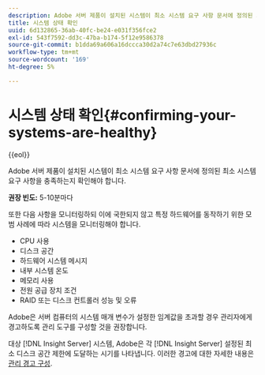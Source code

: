 ```yaml
---
description: Adobe 서버 제품이 설치된 시스템이 최소 시스템 요구 사항 문서에 정의된 최소 시스템 요구 사항을 충족하는지 확인해야 합니다.
title: 시스템 상태 확인
uuid: 6d132865-36ab-40fc-be24-e031f356fce2
exl-id: 543f7592-dd3c-47ba-b174-5f12e9586378
source-git-commit: b1dda69a606a16dccca30d2a74c7e63dbd27936c
workflow-type: tm+mt
source-wordcount: '169'
ht-degree: 5%

---
```


# 시스템 상태 확인{#confirming-your-systems-are-healthy}

{{eol}}

Adobe 서버 제품이 설치된 시스템이 최소 시스템 요구 사항 문서에 정의된 최소 시스템 요구 사항을 충족하는지 확인해야 합니다.

**권장 빈도:** 5-10분마다

또한 다음 사항을 모니터링하되 이에 국한되지 않고 특정 하드웨어를 동작하기 위한 모범 사례에 따라 시스템을 모니터링해야 합니다.

* CPU 사용
* 디스크 공간
* 하드웨어 시스템 메시지
* 내부 시스템 온도
* 메모리 사용
* 전원 공급 장치 조건
* RAID 또는 디스크 컨트롤러 성능 및 오류

Adobe은 서버 컴퓨터의 시스템 매개 변수가 설정한 임계값을 초과할 경우 관리자에게 경고하도록 관리 도구를 구성할 것을 권장합니다.

대상 [!DNL Insight Server] 시스템, Adobe은 각 [!DNL Insight Server] 설정된 최소 디스크 공간 제한에 도달하는 시기를 나타냅니다. 이러한 경고에 대한 자세한 내용은 [관리 경고 구성](../../../home/c-inst-svr/c-admin-inst-svr/t-config-adm-alrts.md#task-0858f588da4941aa9d4952f6592681aa).
